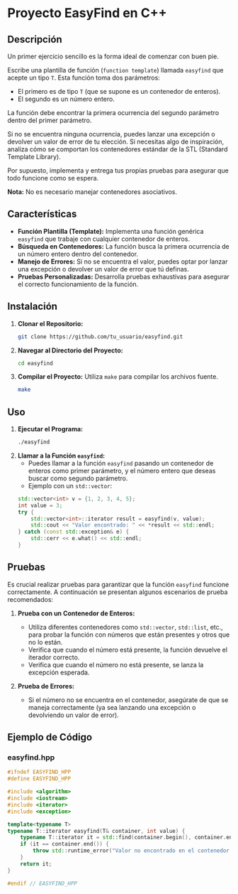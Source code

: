 # Proyecto EasyFind en C++

## Descripción

Un primer ejercicio sencillo es la forma ideal de comenzar con buen pie.

Escribe una plantilla de función (`function template`) llamada `easyfind` que acepte un tipo `T`. Esta función toma dos parámetros:
- El primero es de tipo `T` (que se supone es un contenedor de enteros).
- El segundo es un número entero.

La función debe encontrar la primera ocurrencia del segundo parámetro dentro del primer parámetro.

Si no se encuentra ninguna ocurrencia, puedes lanzar una excepción o devolver un valor de error de tu elección. Si necesitas algo de inspiración, analiza cómo se comportan los contenedores estándar de la STL (Standard Template Library).

Por supuesto, implementa y entrega tus propias pruebas para asegurar que todo funcione como se espera.

**Nota:** No es necesario manejar contenedores asociativos.

## Características

- **Función Plantilla (Template):** Implementa una función genérica `easyfind` que trabaje con cualquier contenedor de enteros.
- **Búsqueda en Contenedores:** La función busca la primera ocurrencia de un número entero dentro del contenedor.
- **Manejo de Errores:** Si no se encuentra el valor, puedes optar por lanzar una excepción o devolver un valor de error que tú definas.
- **Pruebas Personalizadas:** Desarrolla pruebas exhaustivas para asegurar el correcto funcionamiento de la función.

## Instalación

1. **Clonar el Repositorio:**
    ```bash
    git clone https://github.com/tu_usuario/easyfind.git
    ```
2. **Navegar al Directorio del Proyecto:**
    ```bash
    cd easyfind
    ```
3. **Compilar el Proyecto:**
    Utiliza `make` para compilar los archivos fuente.
    ```bash
    make
    ```

## Uso

1. **Ejecutar el Programa:**
    ```bash
    ./easyfind
    ```
2. **Llamar a la Función `easyfind`:**
    - Puedes llamar a la función `easyfind` pasando un contenedor de enteros como primer parámetro, y el número entero que deseas buscar como segundo parámetro.
    - Ejemplo con un `std::vector`:
    ```cpp
    std::vector<int> v = {1, 2, 3, 4, 5};
    int value = 3;
    try {
        std::vector<int>::iterator result = easyfind(v, value);
        std::cout << "Valor encontrado: " << *result << std::endl;
    } catch (const std::exception& e) {
        std::cerr << e.what() << std::endl;
    }
    ```

## Pruebas

Es crucial realizar pruebas para garantizar que la función `easyfind` funcione correctamente. A continuación se presentan algunos escenarios de prueba recomendados:

1. **Prueba con un Contenedor de Enteros:**
    - Utiliza diferentes contenedores como `std::vector`, `std::list`, etc., para probar la función con números que están presentes y otros que no lo están.
    - Verifica que cuando el número está presente, la función devuelve el iterador correcto.
    - Verifica que cuando el número no está presente, se lanza la excepción esperada.

2. **Prueba de Errores:**
    - Si el número no se encuentra en el contenedor, asegúrate de que se maneja correctamente (ya sea lanzando una excepción o devolviendo un valor de error).

## Ejemplo de Código

### easyfind.hpp

```cpp
#ifndef EASYFIND_HPP
#define EASYFIND_HPP

#include <algorithm>
#include <iostream>
#include <iterator>
#include <exception>

template<typename T>
typename T::iterator easyfind(T& container, int value) {
    typename T::iterator it = std::find(container.begin(), container.end(), value);
    if (it == container.end()) {
        throw std::runtime_error("Valor no encontrado en el contenedor.");
    }
    return it;
}

#endif // EASYFIND_HPP
